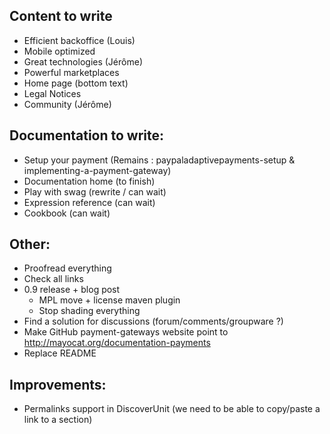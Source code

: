 Content to write
----------------

- Efficient backoffice (Louis)
- Mobile optimized
- Great technologies (Jérôme)
- Powerful marketplaces
- Home page (bottom text)
- Legal Notices
- Community (Jérôme)

Documentation to write:
-----------------------

- Setup your payment (Remains : paypaladaptivepayments-setup & implementing-a-payment-gateway)
- Documentation home (to finish)
- Play with swag (rewrite / can wait)
- Expression reference (can wait)
- Cookbook (can wait)

Other:
------

- Proofread everything
- Check all links
- 0.9 release + blog post
    - MPL move + license maven plugin
    - Stop shading everything
- Find a solution for discussions (forum/comments/groupware ?)
- Make GitHub payment-gateways website point to http://mayocat.org/documentation-payments
- Replace README

Improvements:
-------------

- Permalinks support in DiscoverUnit (we need to be able to copy/paste a link to a section)
